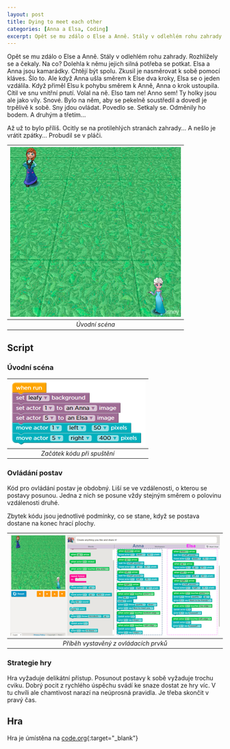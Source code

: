 ```yaml
---
layout: post
title: Dying to meet each other
categories: [Anna a Elsa, Coding]
excerpt: Opět se mu zdálo o Else a Anně. Stály v odlehlém rohu zahrady. Rozhlížely se a čekaly. Na co? Dolehla k němu jejich silná potřeba se potkat.
---
```


Opět se mu zdálo o Else a Anně. Stály v odlehlém rohu zahrady. Rozhlížely se a čekaly. Na co? Dolehla k němu jejich silná potřeba se potkat. Elsa a Anna jsou kamarádky. Chtějí být spolu. Zkusil je nasměrovat k sobě pomocí kláves. Šlo to. Ale když Anna ušla směrem k Else dva kroky, Elsa se o jeden vzdálila. Když přiměl Elsu k pohybu směrem k Anně, Anna o krok ustoupila. Cítil ve snu vnitřní pnutí. Volal na ně. Elso tam ne! Anno sem! Ty holky jsou ale jako víly. Snové. Bylo na něm, aby se pekelně soustředil a dovedl je trpělivě k sobě. Sny jdou ovládat. Povedlo se. Setkaly se. Odměnily ho bodem. A druhým a třetím... 

Až už to bylo příliš. Ocitly se na protilehlých stranách zahrady... A nešlo je vrátit zpátky... Probudil se v pláči.

| ![](/images/EA-dying-to-meet.png) |
|:--:| 
| *Úvodní scéna* |

## Script
### Úvodní scéna

| [![](/images/EA-dying-to-meet-snippet-01.png)][picture1] |
|:--:|
| *Začátek kódu při spuštění* |

### Ovládání postav
Kód pro ovládání postav je obdobný. Liší se ve vzdálenosti, o kterou se postavy posunou. Jedna z nich se posune vždy stejným směrem o polovinu vzdálenosti druhé.

Zbytek kódu jsou jednotlivé podmínky, co se stane, když se postava dostane na konec hrací plochy.

| [![](/images/EA-dying-to-meet-snippet-02.png)][picture2] |
|:--:|
| *Příběh vystavěný z ovládacích prvků* |

### Strategie hry
Hra vyžaduje delikátní přístup. Posunout postavy k sobě vyžaduje trochu cviku. Dobrý pocit z rychlého úspěchu svádí ke snaze dostat ze hry víc. V tu chvíli ale chamtivost narazí na neúprosná pravidla. Je třeba skončit v pravý čas.

## Hra
Hra je úmístěna na [code.org](https://studio.code.org/projects/infinity/IFXk2uxprcx598tZDp38gp3IA34L0-8FhjjxPFUtKTI){:target="_blank"}

<!-- Identifiers, in alphabetical order -->
[picture1]: /images/EA-dying-to-meet-snippet-01.png "Enlarge the picture"
[picture2]: /images/EA-dying-to-meet-snippet-02.png "Enlarge the picture"